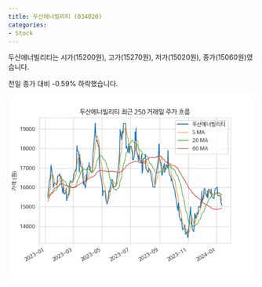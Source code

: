 ```yaml
---
title: 두산에너빌리티 (034020)
categories:
- Stock
---
```


두산에너빌리티는 시가(15200원), 고가(15270원), 저가(15020원), 종가(15060원)였습니다.

전일 종가 대비 -0.59% 하락했습니다.

<!-- more -->

![034020](/assets/images/stock/034020.png)